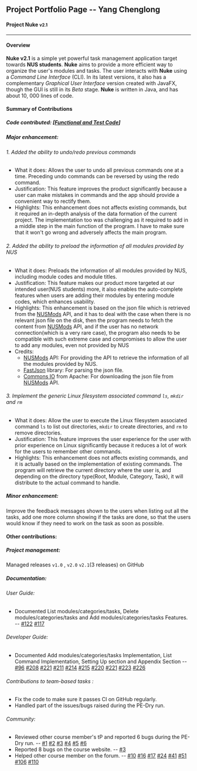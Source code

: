 ## Project Portfolio Page -- Yang Chenglong

#### Project Nuke <small>v2.1</small>

<hr>

#### Overview

**Nuke v2.1** is a simple yet powerful task management application target towards **NUS students**.  **Nuke** aims to provide a more efficient way to organize the user's modules and tasks. The user interacts with **Nuke** using a _Command Line Interface_ (CLI). In its latest versions, it also has a complementary _Graphical User Interface_ version created with JavaFX, though the GUI is still in its _Beta_ stage. **Nuke** is written in Java, and has about 10, 000 lines of code.

#### Summary of Contributions

##### Code contributed: \[[Functional and Test Code](https://nus-cs2113-ay1920s2.github.io/tp-dashboard/#breakdown=true&search=a11riseforme)\]

##### Major enhancement:

###### 1. Added the ability to undo/redo previous commands

- What it does: Allows the user to undo all previous commands one at a time. Preceding undo commands can be reversed by using the redo command.
- Justification: This feature improves the product significantly because a user can make mistakes in commands and the app should provide a convenient way to rectify them.
- Highlights: This enhancement does not affects existing commands, but it required an in-depth analysis of the data formation of the current project. The implementation too was challenging as it required to add in a middle step in the main function of the program. I have to make sure that it won't go wrong and adversely affects the main program.

###### 2. Added the ability to preload the information of all modules provided by NUS

- What it does: Preloads the information of all modules provided by NUS, including module codes and module titles.
- Justification: This feature makes our product more targeted at our intended user(NUS students) more, it also enables the auto-complete features when users are adding their modules by entering module codes, which enhances usability.
- Highlights: This enhancement is based on the json file which is retrieved from the [NUSMods](https://api.nusmods.com/v2/) API, and it has to deal with the case when there is no relevant json file on the disk, then the program needs to fetch the content from [NUSMods](https://api.nusmods.com/v2/) API, and if the user has no network connection(which is a very rare case), the program also needs to be compatible with such extreme case and compromises to allow the user to add any modules, even not provided by NUS
- Credits: 
  - [NUSMods](https://api.nusmods.com/v2/) API: For providing the API to retrieve the information of all the modules provided by NUS.
  - [FastJson](https://github.com/alibaba/fastjson) library: For parsing the json file.
  - [Commons IO](http://commons.apache.org/proper/commons-io/) from Apache: For downloading the json file from [NUSMods](https://api.nusmods.com/v2/) API.

###### 3. Implement the generic Linux filesystem associated command `ls`, `mkdir` and `rm`

- What it does: Allow the user to execute the Linux filesystem associated command `ls` to list out directories, `mkdir` to create directories, and `rm` to remove directories.
- Justification: This feature improves the user experience for the user with prior experience on Linux significantly because it reduces a lot of work for the users to remember other commands. 
- Highlights: This enhancement does not affects existing commands, and it is actually based on the implementation of existing commands. The program will retrieve the current directory where the user is, and depending on the directory type(Root, Module, Category, Task), it will distribute to the actual command to handle.

##### **Minor enhancement**: 

Improve the feedback messages shown to the users when listing out all the tasks, add one more column showing if the tasks are done, so that the users would know if they need to work on the task as soon as possible.

#### **Other contributions**:

##### Project management:

Managed releases `v1.0` ,  `v2.0`  `v2.1`(3 releases) on GitHub

##### Documentation:

###### User Guide:

-   Documented List modules/categories/tasks, Delete modules/categories/tasks and Add modules/categories/tasks Features. -- [#122](https://github.com/AY1920S2-CS2113T-T13-2/tp/pull/122/commits/cececb821a8e6b54c2abc5da7ed13acf79262c08)  [#117](https://github.com/AY1920S2-CS2113T-T13-2/tp/pull/117/commits/f518160a8b8df0a2e4e7b6d481011b083cbeef40)

###### Developer Guide:

-   Documented Add modules/categories/tasks Implementation, List Command Implementation, Setting Up section and Appendix Section -- [#96](https://github.com/AY1920S2-CS2113T-T13-2/tp/pull/96/commits/6fe3ee74bec8fdb7c8eccca5871e974220200d9c) [#208](https://github.com/AY1920S2-CS2113T-T13-2/tp/pull/208/commits/796f5c9327141c8aedf2001aa92c3546ce2a47a8) [#221](https://github.com/AY1920S2-CS2113T-T13-2/tp/pull/211/commits/71bc5c7c0ee3eaf6e6f8538ebda0635a7267fdfc) [#211](https://github.com/AY1920S2-CS2113T-T13-2/tp/pull/211/commits/71bc5c7c0ee3eaf6e6f8538ebda0635a7267fdfc) [#214](https://github.com/AY1920S2-CS2113T-T13-2/tp/pull/214/commits/652a3e4b1c05dd7f5f5820a7da0451fdccc0d02f) [#215](https://github.com/AY1920S2-CS2113T-T13-2/tp/pull/215/commits) [#220](https://github.com/AY1920S2-CS2113T-T13-2/tp/pull/220/commits) [#221](https://github.com/AY1920S2-CS2113T-T13-2/tp/pull/221/commits) [#223](https://github.com/AY1920S2-CS2113T-T13-2/tp/pull/223/commits) [#226](https://github.com/AY1920S2-CS2113T-T13-2/tp/pull/226/commits) 

###### Contributions to team-based tasks :

- Fix the code  to make sure it passes CI on GitHub regularly.
- Handled part of the issues/bugs raised during the PE-Dry run.

###### Community:

-   Reviewed other course member's tP and reported 6 bugs during the PE-Dry run. -- [#1](https://github.com/A11riseforme/ped/issues/1) [#2](https://github.com/A11riseforme/ped/issues/2) [#3](https://github.com/A11riseforme/ped/issues/3) [#4](https://github.com/A11riseforme/ped/issues/4) [#5](https://github.com/A11riseforme/ped/issues/5) [#6](https://github.com/A11riseforme/ped/issues/6) 
-   Reported 8 bugs on the course website. -- [#3](https://github.com/nus-cs2113-AY1920S2/forum/issues/3)
-   Helped other course member on the forum. -- [#10](https://github.com/nus-cs2113-AY1920S2/forum/issues/10#issuecomment-576370349) [#16](https://github.com/nus-cs2113-AY1920S2/forum/issues/16#issuecomment-578772535) [#17](https://github.com/nus-cs2113-AY1920S2/forum/issues/17#issuecomment-579072279) [#24](https://github.com/nus-cs2113-AY1920S2/forum/issues/24#issuecomment-581422244) [#41](https://github.com/nus-cs2113-AY1920S2/forum/issues/41#issuecomment-591348850) [#51](https://github.com/nus-cs2113-AY1920S2/forum/issues/51#issuecomment-592957231) [#106](https://github.com/nus-cs2113-AY1920S2/forum/issues/106#issuecomment-612346406) [#110](https://github.com/nus-cs2113-AY1920S2/forum/issues/110#issuecomment-612439623)
